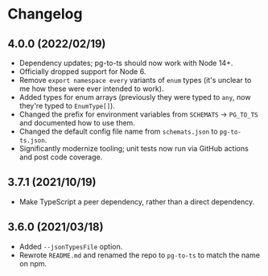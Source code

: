 # Changelog

## 4.0.0 (2022/02/19)

- Dependency updates; pg-to-ts should now work with Node 14+.
- Officially dropped support for Node 6.
- Remove `export namespace every` variants of `enum` types (it's unclear to me how these were ever intended to work).
- Added types for enum arrays (previously they were typed to `any`, now they're typed to `EnumType[]`).
- Changed the prefix for environment variables from `SCHEMATS` → `PG_TO_TS` and documented how to use them.
- Changed the default config file name from `schemats.json` to `pg-to-ts.json`.
- Significantly modernize tooling; unit tests now run via GitHub actions and post code coverage.

## 3.7.1 (2021/10/19)

- Make TypeScript a peer dependency, rather than a direct dependency.

## 3.6.0 (2021/03/18)

- Added `--jsonTypesFile` option.
- Rewrote `README.md` and renamed the repo to `pg-to-ts` to match the name on npm.
